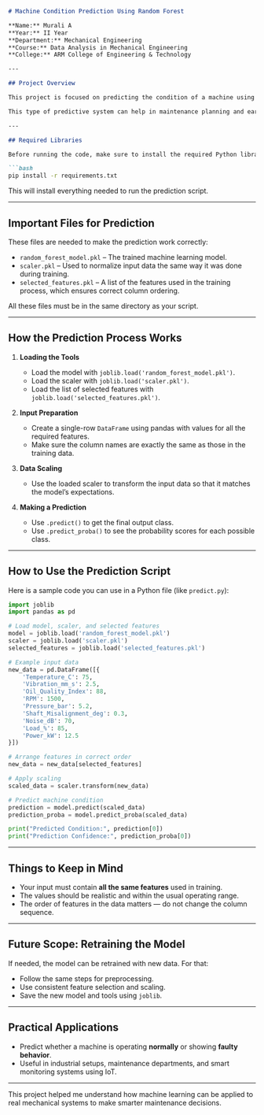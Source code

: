 ````markdown
# Machine Condition Prediction Using Random Forest

**Name:** Murali A  
**Year:** II Year  
**Department:** Mechanical Engineering  
**Course:** Data Analysis in Mechanical Engineering  
**College:** ARM College of Engineering & Technology  

---

## Project Overview

This project is focused on predicting the condition of a machine using machine learning. I have used a **Random Forest Classifier** to analyze input data such as temperature, vibration level, oil quality, RPM, and other mechanical parameters to determine whether a machine is functioning normally or has potential faults.

This type of predictive system can help in maintenance planning and early fault detection in mechanical systems.

---

## Required Libraries

Before running the code, make sure to install the required Python libraries. Use the following command:

```bash
pip install -r requirements.txt
````

This will install everything needed to run the prediction script.

---

## Important Files for Prediction

These files are needed to make the prediction work correctly:

* `random_forest_model.pkl` – The trained machine learning model.
* `scaler.pkl` – Used to normalize input data the same way it was done during training.
* `selected_features.pkl` – A list of the features used in the training process, which ensures correct column ordering.

All these files must be in the same directory as your script.

---

## How the Prediction Process Works

1. **Loading the Tools**

   * Load the model with `joblib.load('random_forest_model.pkl')`.
   * Load the scaler with `joblib.load('scaler.pkl')`.
   * Load the list of selected features with `joblib.load('selected_features.pkl')`.

2. **Input Preparation**

   * Create a single-row `DataFrame` using pandas with values for all the required features.
   * Make sure the column names are exactly the same as those in the training data.

3. **Data Scaling**

   * Use the loaded scaler to transform the input data so that it matches the model’s expectations.

4. **Making a Prediction**

   * Use `.predict()` to get the final output class.
   * Use `.predict_proba()` to see the probability scores for each possible class.

---

## How to Use the Prediction Script

Here is a sample code you can use in a Python file (like `predict.py`):

```python
import joblib
import pandas as pd

# Load model, scaler, and selected features
model = joblib.load('random_forest_model.pkl')
scaler = joblib.load('scaler.pkl')
selected_features = joblib.load('selected_features.pkl')

# Example input data
new_data = pd.DataFrame([{
    'Temperature_C': 75,
    'Vibration_mm_s': 2.5,
    'Oil_Quality_Index': 88,
    'RPM': 1500,
    'Pressure_bar': 5.2,
    'Shaft_Misalignment_deg': 0.3,
    'Noise_dB': 70,
    'Load_%': 85,
    'Power_kW': 12.5
}])

# Arrange features in correct order
new_data = new_data[selected_features]

# Apply scaling
scaled_data = scaler.transform(new_data)

# Predict machine condition
prediction = model.predict(scaled_data)
prediction_proba = model.predict_proba(scaled_data)

print("Predicted Condition:", prediction[0])
print("Prediction Confidence:", prediction_proba[0])
```

---

## Things to Keep in Mind

* Your input must contain **all the same features** used in training.
* The values should be realistic and within the usual operating range.
* The order of features in the data matters — do not change the column sequence.

---

## Future Scope: Retraining the Model

If needed, the model can be retrained with new data. For that:

* Follow the same steps for preprocessing.
* Use consistent feature selection and scaling.
* Save the new model and tools using `joblib`.

---

## Practical Applications

* Predict whether a machine is operating **normally** or showing **faulty behavior**.
* Useful in industrial setups, maintenance departments, and smart monitoring systems using IoT.

---

This project helped me understand how machine learning can be applied to real mechanical systems to make smarter maintenance decisions.

